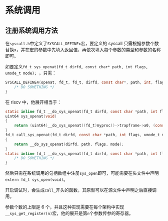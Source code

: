 # 系统调用

## 注册系统调用方法

在`syscall.h`中定义了`SYSCALL_DEFINEx`宏，要定义的 syscall 只需根据参数个数替换x，并在宏的参数中先填入返回值，再依次填入每个参数的类型和参数的名称即可。

如要定义`fd_t sys_openat(fd_t dirfd, const char* path, int flags, umode_t mode); `，只需：

```c
SYSCALL_DEFINE4(openat, fd_t, fd_t, dirfd, const char*, path, int, flags, umode_t, mode) {
    /* DO SOMETHING */
}
```

在 riscv 中，他展开相当于：

```c
static inline fd_t __do_sys_openat(fd_t dirfd, const char *path, int flags, umode_t mode);
uint64 sys_openat(void)
{
    return (uint64)__do_sys_openat((fd_t)myproc()->trapframe->a0, (const char *)myproc()->trapframe->a1, (int)myproc()->trapframe->a2, (umode_t)myproc()->trapframe->a3);
}
fd_t call_sys_openat(fd_t dirfd, const char *path, int flags, umode_t mode) // ONLY WHEN DEBUG ENABLED
{
    return __do_sys_openat(dirfd, path, flags, mode);
}
static inline fd_t __do_sys_openat(fd_t dirfd, const char *path, int flags, umode_t mode) {
    /* DO SOMETHING */
}
```

然后只需在系统调用的句柄数组中注册`sys_open`即可，可能需要在头文件中声明`extern fd_t sys_open(void)`。

开启调试时，会生成`call_`开头的函数，其原型可以在源文件中声明之后直接调用。

参数个数的上限是 6 个，并且这种实现需要在每个架构中实现`__sys_get_register(n)`宏，他的展开是第`n`个参数传参的寄存器。